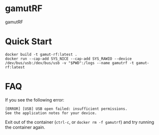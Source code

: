 # gamutRF

gamutRF

# Quick Start

```
docker build -t gamut-rf:latest .
docker run --cap-add SYS_NICE --cap-add SYS_RAWIO --device /dev/bus/usb:/dev/bus/usb -v "$PWD":/logs --name gamutrf -t gamut-rf:latest
```

# FAQ

If you see the following error:
```
[ERROR] [USB] USB open failed: insufficient permissions.
See the application notes for your device.
```
Exit out of the container (`ctrl-c`, or `docker rm -f gamutrf`) and try running the container again.

